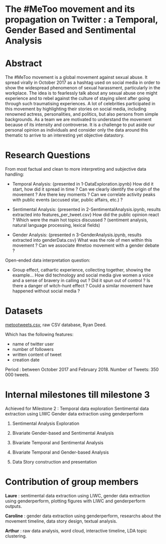 # The #MeToo movement and its propagation on Twitter : a Temporal, Gender Based and Sentimental Analysis

# Abstract

The #MeToo movement is a global movement against sexual abuse. It spread virally in October 2017 as a hashtag used on social media in order to show the widespread phenomenon of sexual harassment, particularly in the workplace. The idea is to fearlessly talk about any sexual abuse one might experience and to rebel against the culture of staying silent after going through such traumatising experiences. A lot of celebrities participated in this movement by highlighting their stories on social media, including renowned actress, personalities, and politics, but also persons from simple backgrounds. As a team we are motivated to understand the movement because of its intensity and controverse. It is a challenge to put aside our personal opinion as individuals and consider only the data around this thematic to arrive to an interesting yet objective datastory. 

# Research Questions

From most factual and clean to more interpreting and subjective data handling: 

- Temporal Analysis: 
{presented in 1-DataExploration.ipynb}
How did it start, how did it spread in time ? Can we clearly identify the origin of the movement ? Are there key moments ? Can we correlate activity peaks with public events (accused star, public affairs, etc.) ? 

- Sentimental Analysis: 
{presented in 2-SentimentalAnalysis.ipynb, results extracted into features_per_tweet.csv}
How did the public opinion react ? Which were the main hot topics discussed ? (sentiment analysis, natural language processing, lexical fields)

- Gender Analysis:
{presented n 3-GenderAnalysis.ipynb, results extracted into genderData.csv}
What was the role of men within this movement ? Can we associate #metoo movement with a gender debate ?

Open-ended data interpretation question: 

- Group effect, cathartic experience, collecting together, showing the example... How did technology and social media give women a voice and a sense of bravery in calling out ? Did it spun out of control ? Is there a danger of witch-hunt effect ? Could a similar movement have happened without social media ?

# Datasets

[metootweets.csv](https://data.world/rdeeds/350k-metoo-tweets), raw CSV database, Ryan Deed.

Which has the following features:
- name of twitter user
- number of followers
- written content of tweet
- creation date

Period : between October 2017 and February 2018.
Number of Tweets: 350 000 tweets. 


# Internal milestones till milestone 3

Achieved for Milestone 2 : 
Temporal data exploration
Sentimental data extraction using LIWC
Gender data extraction using genderperform

1. Sentimental Analysis Exploration 

2. Bivariate Gender-based and Sentimental Analysis 

3. Bivariate Temporal and Sentimental Analysis

4. Bivariate Temporal and Gender-based Analysis

5. Data Story construction and presentation

# Contribution of group members

**Laure** : sentimental data extraction using LIWC, gender data extraction using genderperform, plotting figures with LIWC and genderperform outputs.

**Caroline** : gender data extraction using genderperform, researchs about the movement timeline, data story design, textual analysis.

**Arthur** : raw data analysis, word cloud, interactive timeline, LDA topic clustering.
